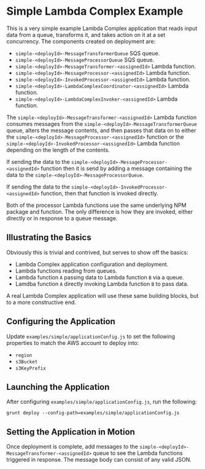 # Simple Lambda Complex Example

This is a very simple example Lambda Complex application that reads input data
from a queue, transforms it, and takes action on it at a set concurrency. The
components created on deployment are:

* `simple-<deployId>-MessageTransformerQueue` SQS queue.
* `simple-<deployId>-MessageProcessorQueue` SQS queue.
* `simple-<deployId>-MessageTransformer-<assignedId>` Lambda function.
* `simple-<deployId>-MessageProcessor-<assignedId>` Lambda function.
* `simple-<deployId>-InvokedProcessor-<assignedId>` Lambda function.
* `simple-<deployId>-LambdaComplexCoordinator-<assignedId>` Lambda function.
* `simple-<deployId>-LambdaComplexInvoker-<assignedId>` Lambda function.

The `simple-<deployId>-MessageTransformer-<assignedId>` Lambda function consumes
messages from the `simple-<deployId>-MessageTransformerQueue` queue, alters the
message contents, and then passes that data on to either the
`simple-<deployId>-MessageProcessor-<assignedId>` function or the
`simple-<deployId>-InvokedProcessor-<assignedId>` Lambda function depending on
the length of the contents.

If sending the data to the `simple-<deployId>-MessageProcessor-<assignedId>`
function then it is send by adding a message containing the data to the
`simple-<deployId>-MessageProcessorQueue`.

If sending the data to the `simple-<deployId>-InvokedProcessor-<assignedId>`
function, then that function is invoked directly.

Both of the processor Lambda functions use the same underlying NPM package and
function. The only difference is how they are invoked, either directly or in
response to a queue message.

## Illustrating the Basics

Obviously this is trivial and contrived, but serves to show off the basics:

* Lambda Complex application configuration and deployment.
* Lambda functions reading from queues.
* Lambda function `A` passing data to Lambda function `B` via a queue.
* Lamdba function `A` directly invoking Lambda function `B` to pass data.

A real Lambda Complex application will use these same building blocks, but to a
more constructive end.

## Configuring the Application

Update `examples/simple/applicationConfig.js` to set the following properties to
match the AWS account to deploy into:

* `region`
* `s3Bucket`
* `s3KeyPrefix`

## Launching the Application

After configuring `examples/simple/applicationConfig.js`, run the following:

```
grunt deploy --config-path=examples/simple/applicationConfig.js
```

## Setting the Application in Motion

Once deployment is complete, add messages to the
`simple-<deployId>-MessageTransformer-<assignedId>` queue to see the Lambda
functions triggered in response. The message body can consist of any valid JSON.
